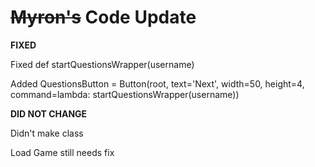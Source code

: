# ~~Myron's~~ Code Update
**FIXED**

Fixed def startQuestionsWrapper(username)

Added QuestionsButton = Button(root, text='Next', width=50, height=4, command=lambda: startQuestionsWrapper(username))

**DID NOT CHANGE**

Didn't make class

Load Game still needs fix
